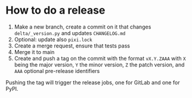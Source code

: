 # How to do a release

1. Make a new branch, create a commit on it that changes `delta/_version.py`
   and updates `CHANGELOG.md`
2. Optional: update also `pixi.lock`
3. Create a merge request, ensure that tests pass
4. Merge it to main
5. Create and push a tag on the commit with the format `vX.Y.ZAAA` with `X`
   being the major version, `Y` the minor version, `Z` the patch version, and
   `AAA` optional pre-release identifiers

Pushing the tag will trigger the release jobs, one for GitLab and one for PyPI.
